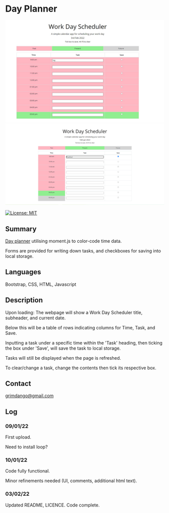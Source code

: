 # Day Planner

![](Assets/pic2.jpg)
![](Assets/pic.jpg)

[![License: MIT](https://img.shields.io/badge/License-MIT-yellow.svg)](https://opensource.org/licenses/MIT)

## Summary

[Day planner](https://github.com/Mabsky05/day_planner) utilising moment.js to color-code time data.

Forms are provided for writing down tasks, and checkboxes for saving into local storage.

## Languages

Bootstrap, CSS, HTML, Javascript

## Description

Upon loading: The webpage will show a Work Day Scheduler title, subheader, and current date. 

Below this will be a table of rows indicating columns for Time, Task, and Save.

Inputting a task under a specific time within the 'Task' heading, then ticking the box under 'Save', will save the task
to local storage. 

Tasks will still be displayed when the page is refreshed. 

To clear/change a task, change the contents then tick its respective box. 

## Contact
grimdango@gmail.com

## Log

### 09/01/22
First upload.

Need to install loop?

### 10/01/22
Code fully functional.

Minor refinements needed (UI, comments, additional html text).

### 03/02/22
Updated README, LICENCE.
Code complete.
